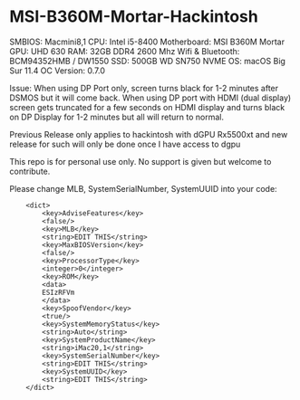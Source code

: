 # MSI-B360M-Mortar-Hackintosh

SMBIOS: Macmini8,1
CPU: Intel i5-8400
Motherboard: MSI B360M Mortar
GPU: UHD 630
RAM: 32GB DDR4 2600 Mhz
Wifi & Bluetooth: BCM94352HMB / DW1550
SSD: 500GB WD SN750 NVME 
OS: macOS Big Sur 11.4
OC Version: 0.7.0

Issue: When using DP Port only, screen turns black for 1-2 minutes after DSMOS but it will come back. When using DP port with HDMI (dual display) screen gets truncated for a few seconds on HDMI display and turns black on DP Display for 1-2 minutes but all will return to normal.

Previous Release only applies to hackintosh with dGPU Rx5500xt and new release for such will only be done once I have access to dgpu

This repo is for personal use only. No support is given but welcome to contribute.


Please change MLB, SystemSerialNumber, SystemUUID into your code:

```
	<dict>
		<key>AdviseFeatures</key>
		<false/>
		<key>MLB</key>
		<string>EDIT THIS</string>
		<key>MaxBIOSVersion</key>
		<false/>
		<key>ProcessorType</key>
		<integer>0</integer>
		<key>ROM</key>
		<data>
		ESIzRFVm
		</data>
		<key>SpoofVendor</key>
		<true/>
		<key>SystemMemoryStatus</key>
		<string>Auto</string>
		<key>SystemProductName</key>
		<string>iMac20,1</string>
		<key>SystemSerialNumber</key>
		<string>EDIT THIS</string>
		<key>SystemUUID</key>
		<string>EDIT THIS</string>
	</dict> 
